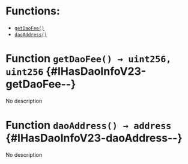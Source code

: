 

# Functions:
- [`getDaoFee()`](#IHasDaoInfoV23-getDaoFee--)
- [`daoAddress()`](#IHasDaoInfoV23-daoAddress--)



# Function `getDaoFee() → uint256, uint256` {#IHasDaoInfoV23-getDaoFee--}
No description




# Function `daoAddress() → address` {#IHasDaoInfoV23-daoAddress--}
No description




